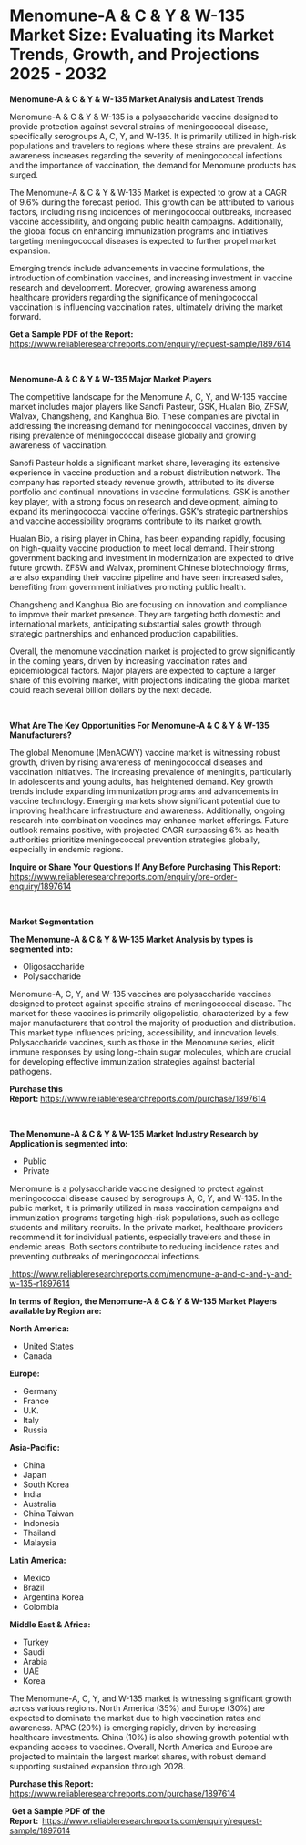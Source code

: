 <p><h1>Menomune-A & C & Y & W-135 Market Size: Evaluating its Market Trends, Growth, and Projections 2025 - 2032</h1></p><p><strong>Menomune-A & C & Y & W-135 Market Analysis and Latest Trends</strong></p>
<p><p>Menomune-A & C & Y & W-135 is a polysaccharide vaccine designed to provide protection against several strains of meningococcal disease, specifically serogroups A, C, Y, and W-135. It is primarily utilized in high-risk populations and travelers to regions where these strains are prevalent. As awareness increases regarding the severity of meningococcal infections and the importance of vaccination, the demand for Menomune products has surged.</p><p>The Menomune-A & C & Y & W-135 Market is expected to grow at a CAGR of 9.6% during the forecast period. This growth can be attributed to various factors, including rising incidences of meningococcal outbreaks, increased vaccine accessibility, and ongoing public health campaigns. Additionally, the global focus on enhancing immunization programs and initiatives targeting meningococcal diseases is expected to further propel market expansion.</p><p>Emerging trends include advancements in vaccine formulations, the introduction of combination vaccines, and increasing investment in vaccine research and development. Moreover, growing awareness among healthcare providers regarding the significance of meningococcal vaccination is influencing vaccination rates, ultimately driving the market forward.</p></p>
<p><strong>Get a Sample PDF of the Report:&nbsp;</strong> <a href="https://www.reliableresearchreports.com/enquiry/request-sample/1897614?utm_campaign=3078&utm_medium=2&utm_source=Github&utm_content=ia&utm_term=19042025&utm_id=menomune-a-c-y-w-135">https://www.reliableresearchreports.com/enquiry/request-sample/1897614</a></p>
<p>&nbsp;</p>
<p><strong>Menomune-A & C & Y & W-135 Major Market Players</strong></p>
<p><p>The competitive landscape for the Menomune A, C, Y, and W-135 vaccine market includes major players like Sanofi Pasteur, GSK, Hualan Bio, ZFSW, Walvax, Changsheng, and Kanghua Bio. These companies are pivotal in addressing the increasing demand for meningococcal vaccines, driven by rising prevalence of meningococcal disease globally and growing awareness of vaccination.</p><p>Sanofi Pasteur holds a significant market share, leveraging its extensive experience in vaccine production and a robust distribution network. The company has reported steady revenue growth, attributed to its diverse portfolio and continual innovations in vaccine formulations. GSK is another key player, with a strong focus on research and development, aiming to expand its meningococcal vaccine offerings. GSK's strategic partnerships and vaccine accessibility programs contribute to its market growth.</p><p>Hualan Bio, a rising player in China, has been expanding rapidly, focusing on high-quality vaccine production to meet local demand. Their strong government backing and investment in modernization are expected to drive future growth. ZFSW and Walvax, prominent Chinese biotechnology firms, are also expanding their vaccine pipeline and have seen increased sales, benefiting from government initiatives promoting public health.</p><p>Changsheng and Kanghua Bio are focusing on innovation and compliance to improve their market presence. They are targeting both domestic and international markets, anticipating substantial sales growth through strategic partnerships and enhanced production capabilities.</p><p>Overall, the menomune vaccination market is projected to grow significantly in the coming years, driven by increasing vaccination rates and epidemiological factors. Major players are expected to capture a larger share of this evolving market, with projections indicating the global market could reach several billion dollars by the next decade.</p></p>
<p>&nbsp;</p>
<p><strong>What Are The Key Opportunities For Menomune-A & C & Y & W-135 Manufacturers?</strong></p>
<p><p>The global Menomune (MenACWY) vaccine market is witnessing robust growth, driven by rising awareness of meningococcal diseases and vaccination initiatives. The increasing prevalence of meningitis, particularly in adolescents and young adults, has heightened demand. Key growth trends include expanding immunization programs and advancements in vaccine technology. Emerging markets show significant potential due to improving healthcare infrastructure and awareness. Additionally, ongoing research into combination vaccines may enhance market offerings. Future outlook remains positive, with projected CAGR surpassing 6% as health authorities prioritize meningococcal prevention strategies globally, especially in endemic regions.</p></p>
<p><strong>Inquire or Share Your Questions If Any Before Purchasing This Report:</strong> <a href="https://www.reliableresearchreports.com/enquiry/pre-order-enquiry/1897614?utm_campaign=3078&utm_medium=2&utm_source=Github&utm_content=ia&utm_term=19042025&utm_id=menomune-a-c-y-w-135">https://www.reliableresearchreports.com/enquiry/pre-order-enquiry/1897614</a></p>
<p>&nbsp;</p>
<p><strong>Market Segmentation</strong></p>
<p><strong>The Menomune-A & C & Y & W-135 Market Analysis by types is segmented into:</strong></p>
<p><ul><li>Oligosaccharide</li><li>Polysaccharide</li></ul></p>
<p><p>Menomune-A, C, Y, and W-135 vaccines are polysaccharide vaccines designed to protect against specific strains of meningococcal disease. The market for these vaccines is primarily oligopolistic, characterized by a few major manufacturers that control the majority of production and distribution. This market type influences pricing, accessibility, and innovation levels. Polysaccharide vaccines, such as those in the Menomune series, elicit immune responses by using long-chain sugar molecules, which are crucial for developing effective immunization strategies against bacterial pathogens.</p></p>
<p><strong>Purchase this Report:&nbsp;</strong><a href="https://www.reliableresearchreports.com/purchase/1897614?utm_campaign=3078&utm_medium=2&utm_source=Github&utm_content=ia&utm_term=19042025&utm_id=menomune-a-c-y-w-135">https://www.reliableresearchreports.com/purchase/1897614</a></p>
<p>&nbsp;</p>
<p><strong>The Menomune-A & C & Y & W-135 Market Industry Research by Application is segmented into:</strong></p>
<p><ul><li>Public</li><li>Private</li></ul></p>
<p><p>Menomune is a polysaccharide vaccine designed to protect against meningococcal disease caused by serogroups A, C, Y, and W-135. In the public market, it is primarily utilized in mass vaccination campaigns and immunization programs targeting high-risk populations, such as college students and military recruits. In the private market, healthcare providers recommend it for individual patients, especially travelers and those in endemic areas. Both sectors contribute to reducing incidence rates and preventing outbreaks of meningococcal infections.</p></p>
<p><a href="https://www.reliableresearchreports.com/menomune-a-and-c-and-y-and-w-135-r1897614?utm_campaign=3078&utm_medium=2&utm_source=Github&utm_content=ia&utm_term=19042025&utm_id=menomune-a-c-y-w-135">&nbsp;https://www.reliableresearchreports.com/menomune-a-and-c-and-y-and-w-135-r1897614</a></p>
<p><strong>In terms of Region, the Menomune-A & C & Y & W-135 Market Players available by Region are:</strong></p>
<p>
    <p> <strong> North America: </strong>
        <ul>
            <li>United States</li>
            <li>Canada</li>
        </ul>
        </p> 
    <p> <strong> Europe: </strong>
        <ul>
            <li>Germany</li>
            <li>France</li>
            <li>U.K.</li>
            <li>Italy</li>
            <li>Russia</li>
        </ul>
        </p> 
    <p> <strong> Asia-Pacific: </strong>
        <ul>
            <li>China</li>
            <li>Japan</li>
            <li>South Korea</li>
            <li>India</li>
            <li>Australia</li>
            <li>China Taiwan</li>
            <li>Indonesia</li>
            <li>Thailand</li>
            <li>Malaysia</li>
        </ul>
        </p> 
    <p> <strong> Latin America: </strong>
        <ul>
            <li>Mexico</li>
            <li>Brazil</li>
            <li>Argentina Korea</li>
            <li>Colombia</li>
        </ul>
        </p> 
    <p> <strong> Middle East & Africa: </strong>
        <ul>
            <li>Turkey</li>
            <li>Saudi</li>
            <li>Arabia</li>
            <li>UAE</li>
            <li>Korea</li>
        </ul>
    </p>
    </p>
<p><p>The Menomune-A, C, Y, and W-135 market is witnessing significant growth across various regions. North America (35%) and Europe (30%) are expected to dominate the market due to high vaccination rates and awareness. APAC (20%) is emerging rapidly, driven by increasing healthcare investments. China (10%) is also showing growth potential with expanding access to vaccines. Overall, North America and Europe are projected to maintain the largest market shares, with robust demand supporting sustained expansion through 2028.</p></p>
<p><strong>Purchase this Report: </strong><a href="https://www.reliableresearchreports.com/purchase/1897614?utm_campaign=3078&utm_medium=2&utm_source=Github&utm_content=ia&utm_term=19042025&utm_id=menomune-a-c-y-w-135">https://www.reliableresearchreports.com/purchase/1897614</a></p>
<p>&nbsp;<strong>Get a Sample PDF of the Report:&nbsp;&nbsp;</strong><a href="https://www.reliableresearchreports.com/enquiry/request-sample/1897614?utm_campaign=3078&utm_medium=2&utm_source=Github&utm_content=ia&utm_term=19042025&utm_id=menomune-a-c-y-w-135">https://www.reliableresearchreports.com/enquiry/request-sample/1897614</a></p>
<p><strong></strong></p>
<p><p></p><p></p><p></p></p>